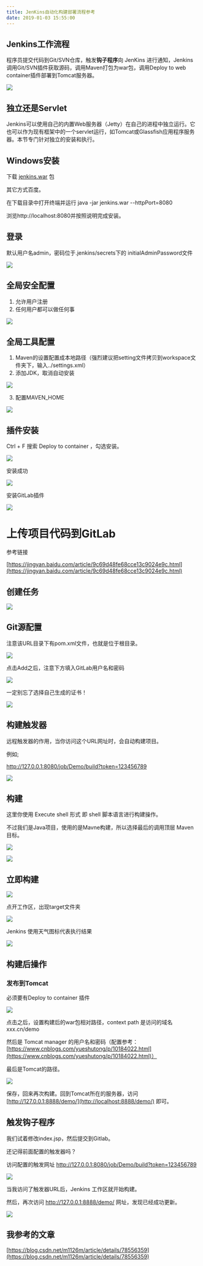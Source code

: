 ```yaml
---
title: JenKins自动化构建部署流程参考
date: 2019-01-03 15:55:00
---
```

## Jenkins工作流程

程序员提交代码到Git/SVN仓库，触发**钩子程序**向 JenKins 进行通知，Jenkins 调用Git/SVN插件获取源码，调用Maven打包为war包，调用Deploy to web container插件部署到Tomcat服务器。

![](./20190103JenKins自动化构建部署流程参考/1136672-20190103154901046-1953296147.png)

## 独立还是Servlet

Jenkins可以使用自己的内置Web服务器（Jetty）在自己的进程中独立运行。它也可以作为现有框架中的一个servlet运行，如Tomcat或Glassfish应用程序服务器。本节专门针对独立的安装和执行。

## Windows安装

下载 [jenkins.war](http://mirrors.jenkins.io/windows/latest) 包

其它方式百度。

在下载目录中打开终端并运行 java -jar jenkins.war --httpPort=8080

浏览http://localhost:8080并按照说明完成安装。

## 登录

默认用户名admin，密码位于.jenkins/secrets下的 initialAdminPassword文件

![](./20190103JenKins自动化构建部署流程参考/1136672-20190103155008589-60433226.png)


## 全局安全配置

1. 允许用户注册
2. 任何用户都可以做任何事

![](./20190103JenKins自动化构建部署流程参考/1136672-20190103155022078-1911596820.png)


## 全局工具配置

1. Maven的设置配置成本地路径（强烈建议把setting文件拷贝到workspace文件夹下，输入../settings.xml）
2. 添加JDK，取消自动安装

![](./20190103JenKins自动化构建部署流程参考/1136672-20190103155040519-688864799.png)


3. 配置MAVEN_HOME

![](./20190103JenKins自动化构建部署流程参考/1136672-20190103155052813-1654509940.png)


## 插件安装

Ctrl + F 搜索 Deploy to container ，勾选安装。

![](./20190103JenKins自动化构建部署流程参考/1136672-20190103155107736-458617545.png)


安装成功

![](./20190103JenKins自动化构建部署流程参考/1136672-20190103155118957-120272110.png)


安装GitLab插件

![](./20190103JenKins自动化构建部署流程参考/1136672-20190103155130727-1531521311.png)


# 上传项目代码到GitLab

参考链接

[https://jingyan.baidu.com/article/9c69d48fe68cce13c9024e9c.html](https://jingyan.baidu.com/article/9c69d48fe68cce13c9024e9c.html)



## 创建任务

![](./20190103JenKins自动化构建部署流程参考/1136672-20190103155149169-618527889.png)


## Git源配置

注意该URL目录下有pom.xml文件，也就是位于根目录。

![](./20190103JenKins自动化构建部署流程参考/1136672-20190103155204216-1944611104.png)


点击Add之后，注意下方填入GitLab用户名和密码

![](./20190103JenKins自动化构建部署流程参考/1136672-20190103155216856-551916360.png)


一定别忘了选择自己生成的证书！


![](./20190103JenKins自动化构建部署流程参考/1136672-20190103155228980-1654562229.png)


## 构建触发器

远程触发器的作用，当你访问这个URL网址时，会自动构建项目。

例如;

http://127.0.0.1:8080/job/Demo/build?token=123456789

![](./20190103JenKins自动化构建部署流程参考/1136672-20190103155245028-836232568.png)


## 构建

这里你使用 Execute shell 形式 即 shell 脚本语言进行构建操作。

不过我们是Java项目，使用的是Mavne构建，所以选择最后的调用顶层 Maven 目标。

![](./20190103JenKins自动化构建部署流程参考/1136672-20190103155257324-990129353.png)


![](./20190103JenKins自动化构建部署流程参考/1136672-20190103155306749-1174010112.png)


## 立即构建

![](./20190103JenKins自动化构建部署流程参考/1136672-20190103155319122-107402817.png)


点开工作区，出现target文件夹


![](./20190103JenKins自动化构建部署流程参考/1136672-20190103155329472-206807220.png)


Jenkins 使用天气图标代表执行结果

![](./20190103JenKins自动化构建部署流程参考/1136672-20190103155341565-463855972.png)


## 构建后操作

### 发布到Tomcat

必须要有Deploy to container 插件

![](./20190103JenKins自动化构建部署流程参考/1136672-20190103155352701-1211243008.png)


点击之后，设置构建后的war包相对路径，context path 是访问的域名xxx.cn/demo

然后是 Tomcat manager 的用户名和密码（配置参考：[https://www.cnblogs.com/yueshutong/p/10184022.html](https://www.cnblogs.com/yueshutong/p/10184022.html)）

最后是Tomcat的路径。


![](./20190103JenKins自动化构建部署流程参考/1136672-20190103155402677-1408859114.png)



保存，回来再次构建。回到Tomcat所在的服务器，访问 [http://127.0.0.1:8888/demo/](http://localhost:8888/demo/) 即可。

## 触发钩子程序

我们试着修改index.jsp，然后提交到Gitlab。

还记得前面配置的触发器吗？

访问配置的触发网址 http://127.0.0.1:8080/job/Demo/build?token=123456789


![](./20190103JenKins自动化构建部署流程参考/1136672-20190103155413262-726471469.png)


当我访问了触发器URL后，Jenkins 工作区就开始构建。

然后，再次访问 http://127.0.0.1:8888/demo/ 网址，发现已经成功更新。


![](./20190103JenKins自动化构建部署流程参考/1136672-20190103155425824-1250590960.png)


## 我参考的文章

[https://blog.csdn.net/m1126m/article/details/78556359](https://blog.csdn.net/m1126m/article/details/78556359)